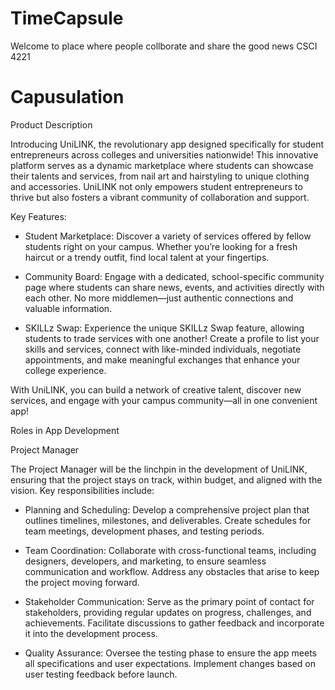 # TimeCapsule
Welcome to place where people collborate and share the good news CSCI 4221

# Capusulation
Product Description

Introducing UniLINK, the revolutionary app designed specifically for student entrepreneurs across colleges and universities nationwide! This innovative platform serves as a dynamic marketplace where students can showcase their talents and services, from nail art and hairstyling to unique clothing and accessories. UniLINK not only empowers student entrepreneurs to thrive but also fosters a vibrant community of collaboration and support.

 Key Features:

- Student Marketplace: Discover a variety of services offered by fellow students right on your campus. Whether you’re looking for a fresh haircut or a trendy outfit, find local talent at your fingertips.

- Community Board: Engage with a dedicated, school-specific community page where students can share news, events, and activities directly with each other. No more middlemen—just authentic connections and valuable information.

- SKILLz Swap: Experience the unique SKILLz Swap feature, allowing students to trade services with one another! Create a profile to list your skills and services, connect with like-minded individuals, negotiate appointments, and make meaningful exchanges that enhance your college experience.

With UniLINK, you can build a network of creative talent, discover new services, and engage with your campus community—all in one convenient app!


Roles in App Development

Project Manager

The Project Manager will be the linchpin in the development of UniLINK, ensuring that the project stays on track, within budget, and aligned with the vision. Key responsibilities include:

- Planning and Scheduling: Develop a comprehensive project plan that outlines timelines, milestones, and deliverables. Create schedules for team meetings, development phases, and testing periods.

- Team Coordination: Collaborate with cross-functional teams, including designers, developers, and marketing, to ensure seamless communication and workflow. Address any obstacles that arise to keep the project moving forward.

- Stakeholder Communication: Serve as the primary point of contact for stakeholders, providing regular updates on progress, challenges, and achievements. Facilitate discussions to gather feedback and incorporate it into the development process.

- Quality Assurance: Oversee the testing phase to ensure the app meets all specifications and user expectations. Implement changes based on user testing feedback before launch.

